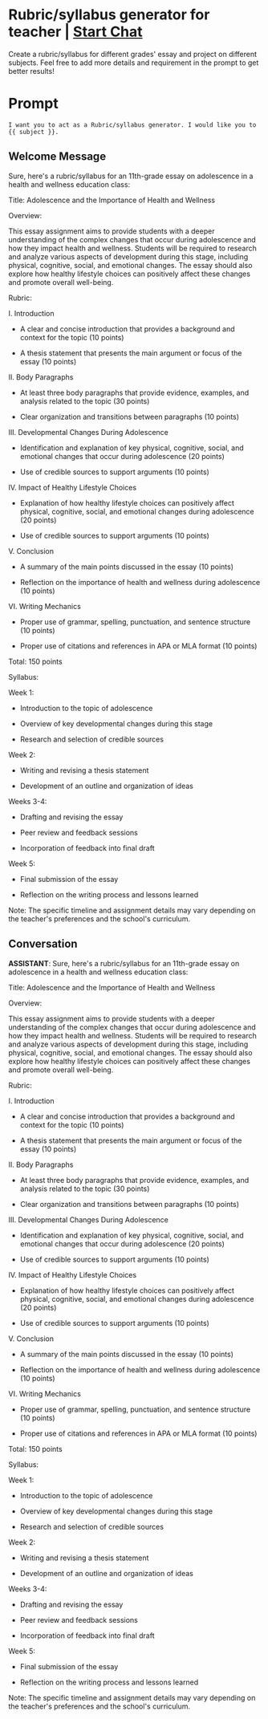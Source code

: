 

# Rubric/syllabus generator for teacher | [Start Chat](https://gptcall.net/chat.html?data=%7B%22contact%22%3A%7B%22id%22%3A%22boqruBxhZ-C9NeFjDrjCi%22%2C%22flow%22%3Atrue%7D%7D)
Create a rubric/syllabus for different grades' essay and project on different subjects. Feel free to add more details and requirement in the prompt to get better results! 



# Prompt

```
I want you to act as a Rubric/syllabus generator. I would like you to {{ subject }}. 

```

## Welcome Message
Sure, here's a rubric/syllabus for an 11th-grade essay on adolescence in a health and wellness education class:



Title: Adolescence and the Importance of Health and Wellness



Overview:

This essay assignment aims to provide students with a deeper understanding of the complex changes that occur during adolescence and how they impact health and wellness. Students will be required to research and analyze various aspects of development during this stage, including physical, cognitive, social, and emotional changes. The essay should also explore how healthy lifestyle choices can positively affect these changes and promote overall well-being.



Rubric:



I. Introduction

- A clear and concise introduction that provides a background and context for the topic (10 points)

- A thesis statement that presents the main argument or focus of the essay (10 points)



II. Body Paragraphs

- At least three body paragraphs that provide evidence, examples, and analysis related to the topic (30 points)

- Clear organization and transitions between paragraphs (10 points)



III. Developmental Changes During Adolescence

- Identification and explanation of key physical, cognitive, social, and emotional changes that occur during adolescence (20 points)

- Use of credible sources to support arguments (10 points)



IV. Impact of Healthy Lifestyle Choices

- Explanation of how healthy lifestyle choices can positively affect physical, cognitive, social, and emotional changes during adolescence (20 points)

- Use of credible sources to support arguments (10 points)



V. Conclusion

- A summary of the main points discussed in the essay (10 points)

- Reflection on the importance of health and wellness during adolescence (10 points)



VI. Writing Mechanics

- Proper use of grammar, spelling, punctuation, and sentence structure (10 points)

- Proper use of citations and references in APA or MLA format (10 points)



Total: 150 points



Syllabus:



Week 1:

- Introduction to the topic of adolescence

- Overview of key developmental changes during this stage

- Research and selection of credible sources



Week 2:

- Writing and revising a thesis statement

- Development of an outline and organization of ideas



Weeks 3-4:

- Drafting and revising the essay

- Peer review and feedback sessions

- Incorporation of feedback into final draft



Week 5:

- Final submission of the essay

- Reflection on the writing process and lessons learned



Note: The specific timeline and assignment details may vary depending on the teacher's preferences and the school's curriculum.

## Conversation

**ASSISTANT**: Sure, here's a rubric/syllabus for an 11th-grade essay on adolescence in a health and wellness education class:



Title: Adolescence and the Importance of Health and Wellness



Overview:

This essay assignment aims to provide students with a deeper understanding of the complex changes that occur during adolescence and how they impact health and wellness. Students will be required to research and analyze various aspects of development during this stage, including physical, cognitive, social, and emotional changes. The essay should also explore how healthy lifestyle choices can positively affect these changes and promote overall well-being.



Rubric:



I. Introduction

- A clear and concise introduction that provides a background and context for the topic (10 points)

- A thesis statement that presents the main argument or focus of the essay (10 points)



II. Body Paragraphs

- At least three body paragraphs that provide evidence, examples, and analysis related to the topic (30 points)

- Clear organization and transitions between paragraphs (10 points)



III. Developmental Changes During Adolescence

- Identification and explanation of key physical, cognitive, social, and emotional changes that occur during adolescence (20 points)

- Use of credible sources to support arguments (10 points)



IV. Impact of Healthy Lifestyle Choices

- Explanation of how healthy lifestyle choices can positively affect physical, cognitive, social, and emotional changes during adolescence (20 points)

- Use of credible sources to support arguments (10 points)



V. Conclusion

- A summary of the main points discussed in the essay (10 points)

- Reflection on the importance of health and wellness during adolescence (10 points)



VI. Writing Mechanics

- Proper use of grammar, spelling, punctuation, and sentence structure (10 points)

- Proper use of citations and references in APA or MLA format (10 points)



Total: 150 points



Syllabus:



Week 1:

- Introduction to the topic of adolescence

- Overview of key developmental changes during this stage

- Research and selection of credible sources



Week 2:

- Writing and revising a thesis statement

- Development of an outline and organization of ideas



Weeks 3-4:

- Drafting and revising the essay

- Peer review and feedback sessions

- Incorporation of feedback into final draft



Week 5:

- Final submission of the essay

- Reflection on the writing process and lessons learned



Note: The specific timeline and assignment details may vary depending on the teacher's preferences and the school's curriculum.


